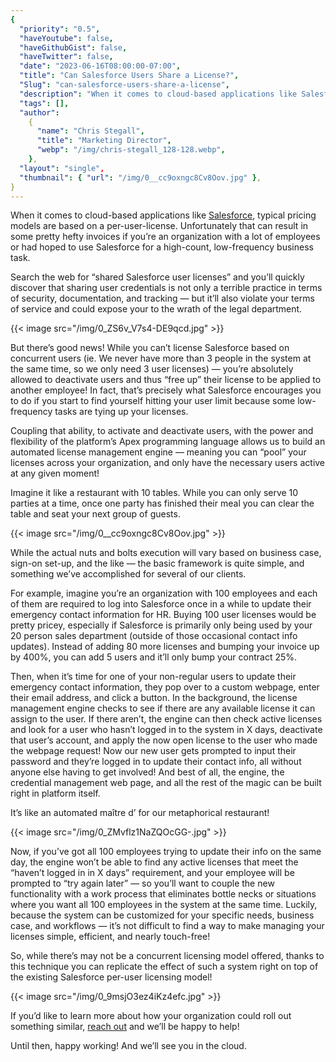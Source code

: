 ```yaml
---
{
  "priority": "0.5",
  "haveYoutube": false,
  "haveGithubGist": false,
  "haveTwitter": false,
  "date": "2023-06-16T08:00:00-07:00",
  "title": "Can Salesforce Users Share a License?",
  "Slug": "can-salesforce-users-share-a-license",
  "description": "When it comes to cloud-based applications like Salesforce, typical pricing models are based on a per-user-license…",
  "tags": [],
  "author":
    {
      "name": "Chris Stegall",
      "title": "Marketing Director",
      "webp": "/img/chris-stegall_128-128.webp",
    },
  "layout": "single",
  "thumbnail": { "url": "/img/0__cc9oxngc8Cv8Oov.jpg" },
}
---
```


When it comes to cloud-based applications like [Salesforce](https://www.salesforce.com/products/), typical pricing models are based on a per-user-license. Unfortunately that can result in some pretty hefty invoices if you’re an organization with a lot of employees or had hoped to use Salesforce for a high-count, low-frequency business task.

Search the web for “shared Salesforce user licenses” and you’ll quickly discover that sharing user credentials is not only a terrible practice in terms of security, documentation, and tracking — but it’ll also violate your terms of service and could expose your to the wrath of the legal department.

{{< image src="/img/0_ZS6v_V7s4-DE9qcd.jpg" >}}

But there’s good news! While you can’t license Salesforce based on concurrent users (ie. We never have more than 3 people in the system at the same time, so we only need 3 user licenses) — you’re absolutely allowed to deactivate users and thus “free up” their license to be applied to another employee! In fact, that’s precisely what Salesforce encourages you to do if you start to find yourself hitting your user limit because some low-frequency tasks are tying up your licenses.

Coupling that ability, to activate and deactivate users, with the power and flexibility of the platform’s Apex programming language allows us to build an automated license management engine — meaning you can “pool” your licenses across your organization, and only have the necessary users active at any given moment!

Imagine it like a restaurant with 10 tables. While you can only serve 10 parties at a time, once one party has finished their meal you can clear the table and seat your next group of guests.

{{< image src="/img/0__cc9oxngc8Cv8Oov.jpg" >}}

While the actual nuts and bolts execution will vary based on business case, sign-on set-up, and the like — the basic framework is quite simple, and something we’ve accomplished for several of our clients.

For example, imagine you’re an organization with 100 employees and each of them are required to log into Salesforce once in a while to update their emergency contact information for HR. Buying 100 user licenses would be pretty pricey, especially if Salesforce is primarily only being used by your 20 person sales department (outside of those occasional contact info updates). Instead of adding 80 more licenses and bumping your invoice up by 400%, you can add 5 users and it’ll only bump your contract 25%.

Then, when it’s time for one of your non-regular users to update their emergency contact information, they pop over to a custom webpage, enter their email address, and click a button. In the background, the license management engine checks to see if there are any available license it can assign to the user. If there aren’t, the engine can then check active licenses and look for a user who hasn’t logged in to the system in X days, deactivate that user’s account, and apply the now open license to the user who made the webpage request! Now our new user gets prompted to input their password and they’re logged in to update their contact info, all without anyone else having to get involved! And best of all, the engine, the credential management web page, and all the rest of the magic can be built right in platform itself.

It’s like an automated maître d’ for our metaphorical restaurant!

{{< image src="/img/0_ZMvflz1NaZQOcGG-.jpg" >}}

Now, if you’ve got all 100 employees trying to update their info on the same day, the engine won’t be able to find any active licenses that meet the “haven’t logged in in X days” requirement, and your employee will be prompted to “try again later” — so you’ll want to couple the new functionality with a work process that eliminates bottle necks or situations where you want all 100 employees in the system at the same time. Luckily, because the system can be customized for your specific needs, business case, and workflows — it’s not difficult to find a way to make managing your licenses simple, efficient, and nearly touch-free!

So, while there’s may not be a concurrent licensing model offered, thanks to this technique you can replicate the effect of such a system right on top of the existing Salesforce per-user licensing model!

{{< image src="/img/0_9msjO3ez4iKz4efc.jpg" >}}

If you’d like to learn more about how your organization could roll out something similar, [reach out](https://appexchange.salesforce.com/appxConsultingListingDetail?listingId=a0N30000001gF9jEAE) and we’ll be happy to help!

Until then, happy working! And we’ll see you in the cloud.
